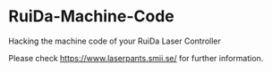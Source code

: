 # RuiDa-Machine-Code
Hacking the machine code of your RuiDa Laser Controller

Please check https://www.laserpants.smii.se/ for further information.
